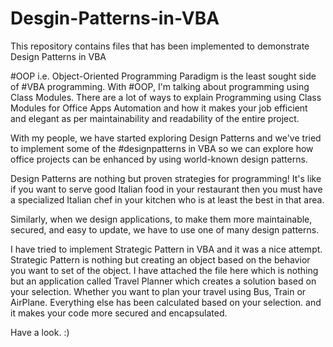 # Desgin-Patterns-in-VBA
This repository contains files that has been implemented to demonstrate Design Patterns in VBA

#OOP i.e. Object-Oriented Programming Paradigm is the least sought side of #VBA programming. With #OOP, I'm talking about programming using Class Modules. There are a lot of ways to explain Programming using Class Modules for Office Apps Automation and how it makes your job efficient and elegant as per maintainability and readability of the entire project.

With my people, we have started exploring Design Patterns and we've tried to implement some of the #designpatterns in VBA so we can explore how office projects can be enhanced by using world-known design patterns.

Design Patterns are nothing but proven strategies for programming! It's like if you want to serve good Italian food in your restaurant then you must have a specialized Italian chef in your kitchen who is at least the best in that area.

Similarly, when we design applications, to make them more maintainable, secured, and easy to update, we have to use one of many design patterns.

I have tried to implement Strategic Pattern in VBA and it was a nice attempt. Strategic Pattern is nothing but creating an object based on the behavior you want to set of the object. I have attached the file here which is nothing but an application called Travel Planner which creates a solution based on your selection. Whether you want to plan your travel using Bus, Train or AirPlane. Everything else has been calculated based on your selection. and it makes your code more secured and encapsulated.

Have a look. :)
